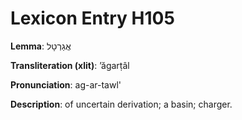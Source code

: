 # Lexicon Entry H105

**Lemma**: אֲגַרְטָל

**Transliteration (xlit)**: ʼăgarṭâl

**Pronunciation**: ag-ar-tawl'

**Description**:
of uncertain derivation; a basin; charger.
